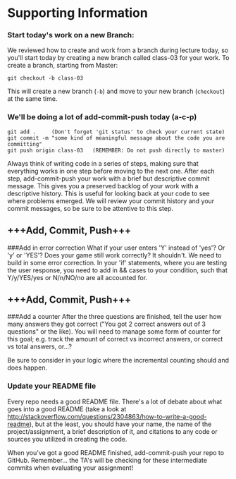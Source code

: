 # Supporting Information
### Start today's work on a new Branch:
We reviewed how to create and work from a branch during lecture today, so you'll start today by creating a new branch called class-03 for your work. To create a branch, starting from Master:

`git checkout -b class-03`

This will create a new branch (`-b`) and move to your new branch (`checkout`) at the same time.

### We'll be doing a lot of add-commit-push today (a-c-p)
    git add .     (Don't forget 'git status' to check your current state)
    git commit -m "some kind of meaningful message about the code you are committing"
    git push origin class-03   (REMEMBER: Do not push directly to master)

Always think of writing code in a series of steps, making sure that everything works in one step before moving to the next one. After each step, add-commit-push your work with a brief but descriptive commit message. This gives you a preserved backlog of your work with a descriptive history. This is useful for looking back at your code to see where problems emerged. We will review your commit history and your commit messages, so be sure to be attentive to this step.

## +++Add, Commit, Push+++

###Add in error correction
What if your user enters 'Y' instead of 'yes'? Or 'y' or 'YES'? Does your game still work correctly? It shouldn't. We need to build in some error correction. In your 'if' statements, where you are testing the user response, you need to add in && cases to your condition, such that Y/y/YES/yes or N/n/NO/no are all accounted for.

## +++Add, Commit, Push+++

###Add a counter
After the three questions are finished, tell the user how many answers they got correct ("You got 2 correct answers out of 3 questions" or the like). You will need to manage some form of counter for this goal; e.g. track the amount of correct vs incorrect answers, or correct vs total answers, or...?

Be sure to consider in your logic where the incremental counting should and does happen.

### Update your README file
Every repo needs a good README file. There's a lot of debate about what goes into a good README (take a look at http://stackoverflow.com/questions/2304863/how-to-write-a-good-readme), but at the least, you should have your name, the name of the project/assignment, a brief description of it, and citations to any code or sources you utilized in creating the code.

When you've got a good README finished, add-commit-push your repo to GitHub. Remember... the TA's will be checking for these intermediate commits when evaluating your assignment!
